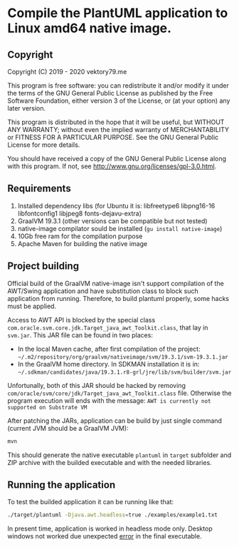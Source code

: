 # Compile the PlantUML application to Linux amd64 native image.

## Copyright

Copyright (C) 2019 - 2020 vektory79.me

This program is free software: you can redistribute it and/or modify
it under the terms of the GNU General Public License as
published by the Free Software Foundation, either version 3 of the
License, or (at your option) any later version.

This program is distributed in the hope that it will be useful,
but WITHOUT ANY WARRANTY; without even the implied warranty of
MERCHANTABILITY or FITNESS FOR A PARTICULAR PURPOSE.  See the
GNU General Public License for more details.
 
You should have received a copy of the GNU General Public
License along with this program.  If not, see
<http://www.gnu.org/licenses/gpl-3.0.html>.

## Requirements

1. Installed dependency libs (for Ubuntu it is: libfreetype6 libpng16-16 libfontconfig1 libjpeg8 fonts-dejavu-extra)
2. GraalVM 19.3.1 (other versions can be compatible but not tested)
3. native-image compilator sould be installed (`gu install native-image`)
4. 10Gb free ram for the compilation purpose
5. Apache Maven for building the native image

## Project building

Official build of the GraalVM native-image isn't support compilation of the AWT/Swing application and have 
substitution class to block such application from running. Therefore, to build plantuml properly, some hacks 
must be applied.

Access to AWT API is blocked by the special class `com.oracle.svm.core.jdk.Target_java_awt_Toolkit.class`,
that lay in `svm.jar`. This JAR file can be found in two places:

* In the local Maven cache, after first compilation of the project: `~/.m2/repository/org/graalvm/nativeimage/svm/19.3.1/svm-19.3.1.jar`
* In the GraalVM home directory. In SDKMAN installation it is in: `~/.sdkman/candidates/java/19.3.1.r8-grl/jre/lib/svm/builder/svm.jar`

Unfortunally, both of this JAR should be hacked by removing `com/oracle/svm/core/jdk/Target_java_awt_Toolkit.class` file.
Otherwise the program execution will ends with the message: `AWT is currently not supported on Substrate VM`

After patching the JARs, application can be build by just single command (current JVM should be a GraalVM JVM):
```bash
mvn
```

This should generate the native executable `plantuml` in `target` subfolder and ZIP archive with the builded executable
and with the needed libraries.

## Running the application

To test the builded application it can be running like that:

```bash
./target/plantuml -Djava.awt.headless=true ./examples/example1.txt
```

In present time, application is worked in headless mode only. Desktop windows not worked due unexpected [error](https://github.com/oracle/graal/issues/1716) in 
the final executable.
